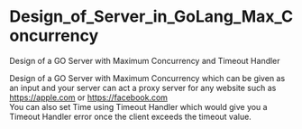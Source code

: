 # Design_of_Server_in_GoLang_Max_Concurrency
Design of a GO Server with Maximum Concurrency and Timeout Handler

Design of a GO Server with Maximum Concurrency which can be given as an input and your server can act a proxy server for any website such as https://apple.com or https://facebook.com<br />
You can also set Time using Timeout Handler which would give you a Timeout Handler error once the client exceeds the timeout value.
